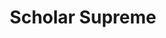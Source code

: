 ---
layout: "layouts/project.njk"
order: 2
title: Scholar Supreme
language: HTML/CSS, JS, Figma
desc: Website concepts for extracurricular opportunities
type: Website Concepts
large_image_url: "./projects/scholar-supreme/scholar-supreme@2x.png"
small_image_url: "./projects/scholar-supreme/scholar-supreme@1x.png"
local_image_url: "./scholar-supreme@2x.png"
color: "#DDE8EF"
tags: web
hidden: true
---